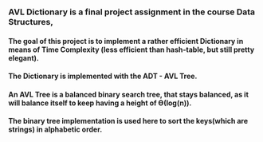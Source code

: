 ### AVL Dictionary is a final project assignment in the course Data Structures,
#### The goal of this project is to implement a rather efficient Dictionary in means of Time Complexity (less efficient than hash-table, but still pretty elegant).
#### The Dictionary is implemented with the ADT - AVL Tree.
#### An AVL Tree is a balanced binary search tree, that stays balanced, as it will balance itself to keep having a height of ϴ(log(n)).
#### The binary tree implementation is used here to sort the keys(which are strings) in alphabetic order.

